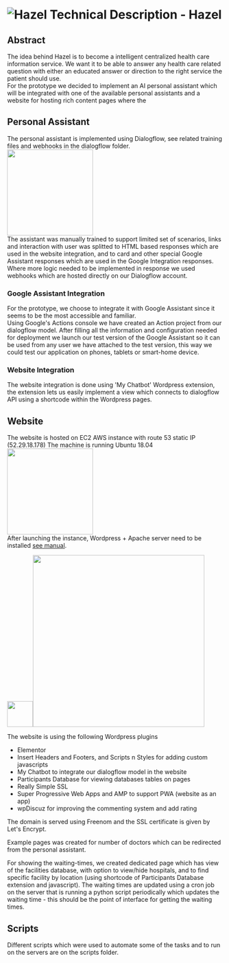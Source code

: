 # ![Hazel](https://hazel.gq/wp-content/uploads/2019/06/robot96.png) Technical Description - Hazel 


## Abstract
The idea behind Hazel is to become a intelligent centralized health care information service. We want it to be able to answer any health care related question with either an educated answer or direction to the right service the patient should use.  
For the prototype we decided to implement an AI personal assistant which will be integrated with one of the available personal assistants  and a website for hosting rich content pages where the 

## Personal Assistant
The personal assistant is implemented using Dialogflow, see related training files and webhooks in the dialogflow folder.  
<img src="https://upload.wikimedia.org/wikipedia/en/thumb/c/c7/Dialogflow_logo.svg/1280px-Dialogflow_logo.svg.png" width="200"/>  
The assistant was manually trained to support limited set of scenarios, links and interaction with user was splitted to HTML based responses which are used in the website integration, and to card and other special Google Assistant responses which are used in the Google Integration responses. Where more logic needed to be implemented in response we used webhooks which are hosted directly on our Dialogflow account. 

### Google Assistant Integration
For the prototype, we choose to integrate it with Google Assistant since it seems to be the most accessible and familiar.  
Using Google's Actions console we have created an Action project from our dialogflow model. After filling all the information and configuration needed for deployment we launch our test version of the Google Assistant so it can be used from any user we have attached to the test version, this way we could test our application on phones, tablets or smart-home device.

### Website Integration
The website integration is done using 'My Chatbot' Wordpress extension, the extension lets us easily implement a view which connects to dialogflow API using a shortcode within the Wordpress pages.

## Website

The website is hosted on EC2 AWS instance with route 53 static IP (52.29.18.178)
The machine is running Ubuntu 18.04  
<img src="https://www.securview.com/wp-content/uploads/2018/02/aws-logo.png" width="200"/>  
After launching the instance, Wordpress + Apache server need to be installed [see manual](https://www.digitalocean.com/community/tutorials/how-to-install-wordpress-with-lamp-on-ubuntu-18-04).

<img src="https://s.w.org/style/images/about/WordPress-logotype-wmark.png" width="60"/><img src="https://httpd.apache.org/images/httpd_logo_wide_new.png" width="400"/>   

The website is using the following Wordpress plugins

 * Elementor
 * Insert Headers and Footers, and Scripts n Styles for adding custom javascripts
 * My Chatbot to integrate our dialogflow model in the website
 * Participants Database for viewing databases tables on pages
 * Really Simple SSL
 * Super Progressive Web Apps and AMP to support PWA (website as an app)
 * wpDiscuz for improving the commenting system and add rating

The domain is served using Freenom and the SSL certificate is given by Let's Encrypt.

Example pages was created for number of doctors which can be redirected from the personal assistant.  

For showing the waiting-times, we created dedicated page which has view of the facilities database, with option to view/hide hospitals, and to find specific facility by location (using shortcode of Participants Database extension and javascript). The waiting times are updated using a cron job on the server that is running a python script periodically which updates the waiting time - this should be the point of interface for getting the waiting times.

## Scripts
Different scripts which were used to automate some of the tasks and to run on the servers are on the scripts folder.





